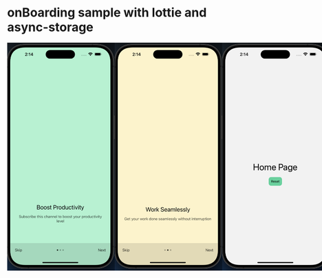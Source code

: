 # onBoarding sample with lottie and async-storage

<div style="display: flex; flex-direction: row;">
    <img src="assets/ss/img1.png" width="250" />
    <img src="assets/ss/img2.png" width="250" />
    <img src="assets/ss/img3.png" width="250" />
</div>
